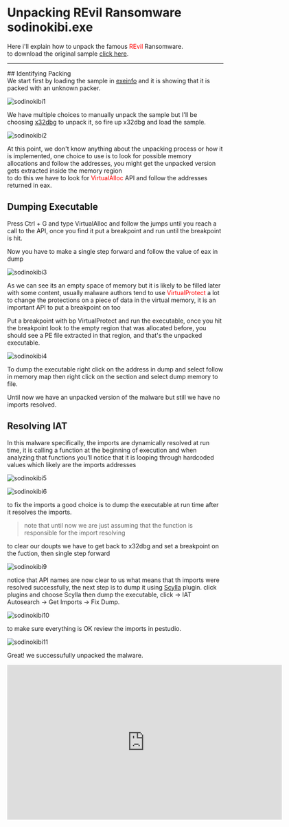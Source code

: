 # Unpacking REvil Ransomware sodinokibi.exe
Here i'll explain how to unpack the famous <span style='color:red'>REvil</span> Ransomware.<br>
to download the original sample <a href='sample'>click here</a>.<br>
<hr>
## Identifying Packing <br>
We start first by loading the sample in <a href='http://www.exeinfo.byethost18.com/'>exeinfo</a> and it is showing that it is packed with an unknown packer.

![sodinokibi1](sodinokibi1.png)<br>

We have multiple choices to manually unpack the sample but I'll be choosing <a href='https://x64dbg.com/'>x32dbg</a> to unpack it, so fire up x32dbg and load the sample.

![sodinokibi2](sodinokibi2.png)<br>

At this point, we don't know anything about the unpacking process or how it is implemented, one choice to use is to look for possible memory allocations and follow the addresses, you might get the unpacked version gets extracted inside the memory region<br>
to do this we have to look for <span style='color:red'>VirtualAlloc</span> API and follow the addresses returned in eax.

## Dumping Executable
Press Ctrl + G and type VirtualAlloc and follow the jumps until you reach a call to the API, once you find it put a breakpoint and run until the breakpoint is hit.
  
Now you have to make a single step forward and follow the value of eax in dump
  
![sodinokibi3](sodinokibi3.jpg)
  
As we can see its an empty space of memory but it is likely to be filled later with some content, usually malware authors tend to use <span style='color:red'>VirtualProtect</span> a lot to change the protections on a piece of data in the virtual memory, it is an important API to put a breakpoint on too

Put a breakpoint with bp VirtualProtect and run the executable, once you hit the breakpoint look to the empty region that was allocated before, you should see a PE file extracted in that region, and that's the unpacked executable.

![sodinokibi4](sodinokibi4.png)

To dump the executable right click on the address in dump and select follow in memory map then right click on the section and select dump memory to file.

Until now we have an unpacked version of the malware but still we have no imports resolved.

## Resolving IAT
In this malware specifically, the imports are dynamically resolved at run time, it is calling a function at the beginning of execution and when analyzing that functions you'll notice that it is looping through hardcoded values which likely are the imports addresses

![sodinokibi5](sodinokibi5.png)

![sodinokibi6](sodinokini6.png)

to fix the imports a good choice is to dump the executable at run time after it resolves the imports.
> <p>note that until now we are just assuming that the function is responsible for the import resolving</p>

<p>to clear our doupts we have to get back to x32dbg and set a breakpoint on the fuction, then single step forward</p>

![sodinokibi9](sodinokibi9.jpg)

notice that API names are now clear to us what means that th imports were resolved successfully, the next step is to dump it using <span style='color:red'><a href='https://github.com/NtQuery/Scylla'>Scylla</a></span> plugin.
click plugins and choose Scylla then dump the executable, click -> IAT Autosearch -> Get Imports -> Fix Dump.

![sodinokibi10](sodinokibi10.png)

to make sure everything is OK review the imports in pestudio.

![sodinokibi11](sodinokibi11.png)

Great! we successufully unpacked the malware.

<iframe src="https://vlipsy.com/embed/tVmiYVBz" width="640" height="360" frameborder="0"></iframe>
